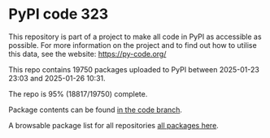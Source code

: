 # PyPI code 323

This repository is part of a project to make all code in PyPI as accessible as possible. For more information 
on the project and to find out how to utilise this data, see the website: https://py-code.org/

This repo contains 19750 packages uploaded to PyPI between 
2025-01-23 23:03 and 2025-01-26 10:31.

The repo is 95% (18817/19750) complete.

Package contents can be found [in the code branch](https://github.com/pypi-data/pypi-mirror-323/tree/code/packages).

A browsable package list for all repositories [all packages here](https://py-code.org/repositories/pypi-mirror-323).


